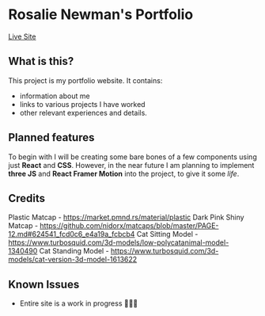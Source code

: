 # Rosalie Newman's Portfolio

[Live Site](https://rosalie0.github.io/)

## What is this?

This project is my portfolio website.
It contains:

- information about me
- links to various projects I have worked
- other relevant experiences and details.

## Planned features

To begin with I will be creating some bare bones of a few components using just **React** and **CSS**. However, in the near future I am planning to implement **three JS** and **React Framer Motion** into the project, to give it some _life_.

## Credits

Plastic Matcap - https://market.pmnd.rs/material/plastic
Dark Pink Shiny Matcap - https://github.com/nidorx/matcaps/blob/master/PAGE-12.md#624541_fcd0c6_e4a19a_fcbcb4
Cat Sitting Model - https://www.turbosquid.com/3d-models/low-polycatanimal-model-1340490
Cat Standing Model - https://www.turbosquid.com/3d-models/cat-version-3d-model-1613622

## Known Issues

- Entire site is a work in progress 😵‍💫💦
